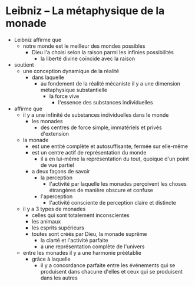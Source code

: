 # Leibniz – La métaphysique de la monade

- Leibniz affirme que
  - notre monde est le meilleur des mondes possibles
    - Dieu l'a choisi selon la raison parmi les infinies possibilités
      - la liberté divine coïncide avec la raison
- soutient
  - une conception dynamique de la réalité
    - dans laquelle
      - au fondement de la réalité mécaniste il y a une dimension métaphysique substantielle
        - la force vive
          - l'essence des substances individuelles
- affirme que
  - il y a une infinité de substances individuelles dans le monde
    - les monades
      - des centres de force simple, immatériels et privés d'extension
  - la monade
    - est une entité complète et autosuffisante, fermée sur elle-même
    - est un centre actif de représentation du monde
      - il a en lui-même la représentation du tout, quoique d'un point de vue partiel
    - a deux façons de savoir
      - la perception
        - l'activité par laquelle les monades perçoivent les choses étrangères de manière obscure et confuse
      - l'aperception
        - l'activité consciente de perception claire et distincte
  - il y a 3 types de monades
    - celles qui sont totalement inconscientes
    - les animaux
    - les esprits supérieurs
    - toutes sont créés par Dieu, la monade suprême
      - la clarté et l'activité parfaite
      - a une représentation complète de l'univers
  - entre les monades il y a une harmonie préétablie
    - grâce à laquelle
      - il y a concordance parfaite entre les événements qui se produisent dans chacune d'elles et ceux qui se produisent dans les autres
